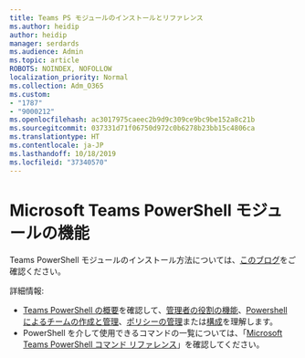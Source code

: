 ```yaml
---
title: Teams PS モジュールのインストールとリファレンス
ms.author: heidip
author: heidip
manager: serdards
ms.audience: Admin
ms.topic: article
ROBOTS: NOINDEX, NOFOLLOW
localization_priority: Normal
ms.collection: Adm_O365
ms.custom:
- "1787"
- "9000212"
ms.openlocfilehash: ac3017975caeec2b9d9c309ce9bc9be152a8c21b
ms.sourcegitcommit: 037331d71f06750d972c0b6278b23bb15c4806ca
ms.translationtype: HT
ms.contentlocale: ja-JP
ms.lasthandoff: 10/18/2019
ms.locfileid: "37340570"
---
```

# <a name="what-you-can-accomplish-with-microsoft-teams-powershell-module"></a>Microsoft Teams PowerShell モジュールの機能

Teams PowerShell モジュールのインストール方法については、[このブログ](https://blogs.technet.microsoft.com/skypehybridguy/2017/11/07/microsoft-teams-powershell-support/)をご確認ください。

詳細情報:

- [Teams PowerShell の概要](https://docs.microsoft.com/MicrosoftTeams/teams-powershell-overview)を確認して、[管理者の役割の機能](https://docs.microsoft.com/MicrosoftTeams/using-admin-roles)、[Powershell によるチームの作成と管理](https://docs.microsoft.com/MicrosoftTeams/teams-powershell-overview#creating-and-managing-teams-via-powershell)、[ポリシーの管理](https://docs.microsoft.com/MicrosoftTeams/teams-powershell-overview#managing-policies-via-powershell)または[構成](https://docs.microsoft.com/MicrosoftTeams/teams-powershell-overview#managing-configurations-via-powershell)を理解します。 
- PowerShell を介して使用できるコマンドの一覧については、「[Microsoft Teams PowerShell コマンド リファレンス](https://docs.microsoft.com/powershell/module/teams/?view=teams-ps)」を確認してください。 
